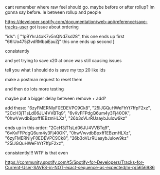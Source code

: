 cant remember where raw feel should go. maybe before or after rollup? Im gonna say before.
Ie between rollup and people

https://developer.spotify.com/documentation/web-api/reference/save-tracks-user
got issue about ordering

"ids": [
    "1pBYkrJ4xK7v5nQNdZsd28", this one ends up first
    "66lUo475j3vdRMbaiEauZj" this one ends up second
]

consistently

and yet trying to save x20 at once was still causing issues

tell you what I should do is save my top 20 like ids

make a postman request to reset them

and then do lots more testing

maybe put a bigger delay between remove + add?


add these:
"6zyFMERNIyF0EDEVPC9Ck8",
"25lJGQuHWeFhYt7ffpF2xz",
"2CcH3jT1sLd06JU4VVBTq9",
"6vKvFFPdgQ6um4y3Fj40OK",
"0hwVwvdbBpxff1EBzmHLXz",
"26b3oVLrRUaaybJulow9kz"

ends up in this order:
"2CcH3jT1sLd06JU4VVBTq9",
"6vKvFFPdgQ6um4y3Fj40OK",
"0hwVwvdbBpxff1EBzmHLXz",
"6zyFMERNIyF0EDEVPC9Ck8",
"26b3oVLrRUaaybJulow9kz"
"25lJGQuHWeFhYt7ffpF2xz",

consistently!!! WTF is that even

https://community.spotify.com/t5/Spotify-for-Developers/Tracks-for-Current-User-SAVES-in-NOT-exact-sequence-as-expected/m-p/5656986